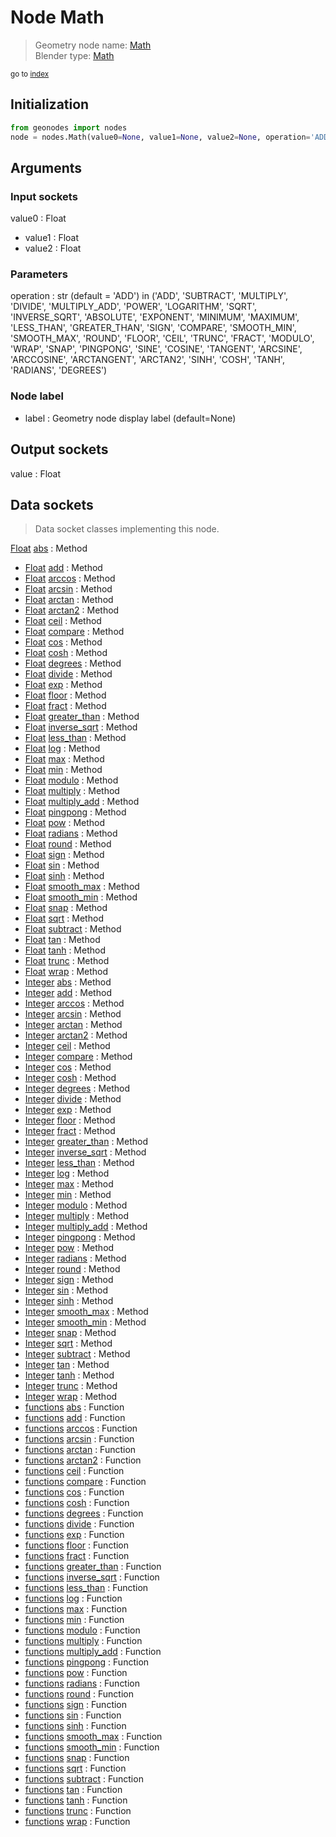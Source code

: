 
# Node Math

> Geometry node name: [Math](https://docs.blender.org/manual/en/latest/modeling/geometry_nodes/material/math.html)<br>
  Blender type: [Math](https://docs.blender.org/api/current/bpy.types.ShaderNodeMath.html)
  
<sub>go to [index](/docs/index.md)</sub>

## Initialization

```python
from geonodes import nodes
node = nodes.Math(value0=None, value1=None, value2=None, operation='ADD', label=None)
```



## Arguments


### Input sockets

value0 : Float
- value1 : Float
- value2 : Float

### Parameters

operation : str (default = 'ADD') in ('ADD', 'SUBTRACT', 'MULTIPLY', 'DIVIDE', 'MULTIPLY_ADD', 'POWER', 'LOGARITHM', 'SQRT', 'INVERSE_SQRT', 'ABSOLUTE', 'EXPONENT', 'MINIMUM', 'MAXIMUM', 'LESS_THAN', 'GREATER_THAN', 'SIGN', 'COMPARE', 'SMOOTH_MIN', 'SMOOTH_MAX', 'ROUND', 'FLOOR', 'CEIL', 'TRUNC', 'FRACT', 'MODULO', 'WRAP', 'SNAP', 'PINGPONG', 'SINE', 'COSINE', 'TANGENT', 'ARCSINE', 'ARCCOSINE', 'ARCTANGENT', 'ARCTAN2', 'SINH', 'COSH', 'TANH', 'RADIANS', 'DEGREES')

### Node label

- label : Geometry node display label (default=None)

## Output sockets

value : Float

## Data sockets

> Data socket classes implementing this node.
  
[Float](/docs/sockets/Float.md) [abs](/docs/sockets/Float.md#abs) : Method
- [Float](/docs/sockets/Float.md) [add](/docs/sockets/Float.md#add) : Method
- [Float](/docs/sockets/Float.md) [arccos](/docs/sockets/Float.md#arccos) : Method
- [Float](/docs/sockets/Float.md) [arcsin](/docs/sockets/Float.md#arcsin) : Method
- [Float](/docs/sockets/Float.md) [arctan](/docs/sockets/Float.md#arctan) : Method
- [Float](/docs/sockets/Float.md) [arctan2](/docs/sockets/Float.md#arctan2) : Method
- [Float](/docs/sockets/Float.md) [ceil](/docs/sockets/Float.md#ceil) : Method
- [Float](/docs/sockets/Float.md) [compare](/docs/sockets/Float.md#compare) : Method
- [Float](/docs/sockets/Float.md) [cos](/docs/sockets/Float.md#cos) : Method
- [Float](/docs/sockets/Float.md) [cosh](/docs/sockets/Float.md#cosh) : Method
- [Float](/docs/sockets/Float.md) [degrees](/docs/sockets/Float.md#degrees) : Method
- [Float](/docs/sockets/Float.md) [divide](/docs/sockets/Float.md#divide) : Method
- [Float](/docs/sockets/Float.md) [exp](/docs/sockets/Float.md#exp) : Method
- [Float](/docs/sockets/Float.md) [floor](/docs/sockets/Float.md#floor) : Method
- [Float](/docs/sockets/Float.md) [fract](/docs/sockets/Float.md#fract) : Method
- [Float](/docs/sockets/Float.md) [greater_than](/docs/sockets/Float.md#greater_than) : Method
- [Float](/docs/sockets/Float.md) [inverse_sqrt](/docs/sockets/Float.md#inverse_sqrt) : Method
- [Float](/docs/sockets/Float.md) [less_than](/docs/sockets/Float.md#less_than) : Method
- [Float](/docs/sockets/Float.md) [log](/docs/sockets/Float.md#log) : Method
- [Float](/docs/sockets/Float.md) [max](/docs/sockets/Float.md#max) : Method
- [Float](/docs/sockets/Float.md) [min](/docs/sockets/Float.md#min) : Method
- [Float](/docs/sockets/Float.md) [modulo](/docs/sockets/Float.md#modulo) : Method
- [Float](/docs/sockets/Float.md) [multiply](/docs/sockets/Float.md#multiply) : Method
- [Float](/docs/sockets/Float.md) [multiply_add](/docs/sockets/Float.md#multiply_add) : Method
- [Float](/docs/sockets/Float.md) [pingpong](/docs/sockets/Float.md#pingpong) : Method
- [Float](/docs/sockets/Float.md) [pow](/docs/sockets/Float.md#pow) : Method
- [Float](/docs/sockets/Float.md) [radians](/docs/sockets/Float.md#radians) : Method
- [Float](/docs/sockets/Float.md) [round](/docs/sockets/Float.md#round) : Method
- [Float](/docs/sockets/Float.md) [sign](/docs/sockets/Float.md#sign) : Method
- [Float](/docs/sockets/Float.md) [sin](/docs/sockets/Float.md#sin) : Method
- [Float](/docs/sockets/Float.md) [sinh](/docs/sockets/Float.md#sinh) : Method
- [Float](/docs/sockets/Float.md) [smooth_max](/docs/sockets/Float.md#smooth_max) : Method
- [Float](/docs/sockets/Float.md) [smooth_min](/docs/sockets/Float.md#smooth_min) : Method
- [Float](/docs/sockets/Float.md) [snap](/docs/sockets/Float.md#snap) : Method
- [Float](/docs/sockets/Float.md) [sqrt](/docs/sockets/Float.md#sqrt) : Method
- [Float](/docs/sockets/Float.md) [subtract](/docs/sockets/Float.md#subtract) : Method
- [Float](/docs/sockets/Float.md) [tan](/docs/sockets/Float.md#tan) : Method
- [Float](/docs/sockets/Float.md) [tanh](/docs/sockets/Float.md#tanh) : Method
- [Float](/docs/sockets/Float.md) [trunc](/docs/sockets/Float.md#trunc) : Method
- [Float](/docs/sockets/Float.md) [wrap](/docs/sockets/Float.md#wrap) : Method
- [Integer](/docs/sockets/Integer.md) [abs](/docs/sockets/Integer.md#abs) : Method
- [Integer](/docs/sockets/Integer.md) [add](/docs/sockets/Integer.md#add) : Method
- [Integer](/docs/sockets/Integer.md) [arccos](/docs/sockets/Integer.md#arccos) : Method
- [Integer](/docs/sockets/Integer.md) [arcsin](/docs/sockets/Integer.md#arcsin) : Method
- [Integer](/docs/sockets/Integer.md) [arctan](/docs/sockets/Integer.md#arctan) : Method
- [Integer](/docs/sockets/Integer.md) [arctan2](/docs/sockets/Integer.md#arctan2) : Method
- [Integer](/docs/sockets/Integer.md) [ceil](/docs/sockets/Integer.md#ceil) : Method
- [Integer](/docs/sockets/Integer.md) [compare](/docs/sockets/Integer.md#compare) : Method
- [Integer](/docs/sockets/Integer.md) [cos](/docs/sockets/Integer.md#cos) : Method
- [Integer](/docs/sockets/Integer.md) [cosh](/docs/sockets/Integer.md#cosh) : Method
- [Integer](/docs/sockets/Integer.md) [degrees](/docs/sockets/Integer.md#degrees) : Method
- [Integer](/docs/sockets/Integer.md) [divide](/docs/sockets/Integer.md#divide) : Method
- [Integer](/docs/sockets/Integer.md) [exp](/docs/sockets/Integer.md#exp) : Method
- [Integer](/docs/sockets/Integer.md) [floor](/docs/sockets/Integer.md#floor) : Method
- [Integer](/docs/sockets/Integer.md) [fract](/docs/sockets/Integer.md#fract) : Method
- [Integer](/docs/sockets/Integer.md) [greater_than](/docs/sockets/Integer.md#greater_than) : Method
- [Integer](/docs/sockets/Integer.md) [inverse_sqrt](/docs/sockets/Integer.md#inverse_sqrt) : Method
- [Integer](/docs/sockets/Integer.md) [less_than](/docs/sockets/Integer.md#less_than) : Method
- [Integer](/docs/sockets/Integer.md) [log](/docs/sockets/Integer.md#log) : Method
- [Integer](/docs/sockets/Integer.md) [max](/docs/sockets/Integer.md#max) : Method
- [Integer](/docs/sockets/Integer.md) [min](/docs/sockets/Integer.md#min) : Method
- [Integer](/docs/sockets/Integer.md) [modulo](/docs/sockets/Integer.md#modulo) : Method
- [Integer](/docs/sockets/Integer.md) [multiply](/docs/sockets/Integer.md#multiply) : Method
- [Integer](/docs/sockets/Integer.md) [multiply_add](/docs/sockets/Integer.md#multiply_add) : Method
- [Integer](/docs/sockets/Integer.md) [pingpong](/docs/sockets/Integer.md#pingpong) : Method
- [Integer](/docs/sockets/Integer.md) [pow](/docs/sockets/Integer.md#pow) : Method
- [Integer](/docs/sockets/Integer.md) [radians](/docs/sockets/Integer.md#radians) : Method
- [Integer](/docs/sockets/Integer.md) [round](/docs/sockets/Integer.md#round) : Method
- [Integer](/docs/sockets/Integer.md) [sign](/docs/sockets/Integer.md#sign) : Method
- [Integer](/docs/sockets/Integer.md) [sin](/docs/sockets/Integer.md#sin) : Method
- [Integer](/docs/sockets/Integer.md) [sinh](/docs/sockets/Integer.md#sinh) : Method
- [Integer](/docs/sockets/Integer.md) [smooth_max](/docs/sockets/Integer.md#smooth_max) : Method
- [Integer](/docs/sockets/Integer.md) [smooth_min](/docs/sockets/Integer.md#smooth_min) : Method
- [Integer](/docs/sockets/Integer.md) [snap](/docs/sockets/Integer.md#snap) : Method
- [Integer](/docs/sockets/Integer.md) [sqrt](/docs/sockets/Integer.md#sqrt) : Method
- [Integer](/docs/sockets/Integer.md) [subtract](/docs/sockets/Integer.md#subtract) : Method
- [Integer](/docs/sockets/Integer.md) [tan](/docs/sockets/Integer.md#tan) : Method
- [Integer](/docs/sockets/Integer.md) [tanh](/docs/sockets/Integer.md#tanh) : Method
- [Integer](/docs/sockets/Integer.md) [trunc](/docs/sockets/Integer.md#trunc) : Method
- [Integer](/docs/sockets/Integer.md) [wrap](/docs/sockets/Integer.md#wrap) : Method
- [functions](/docs/sockets/functions.md) [abs](/docs/sockets/functions.md#abs) : Function
- [functions](/docs/sockets/functions.md) [add](/docs/sockets/functions.md#add) : Function
- [functions](/docs/sockets/functions.md) [arccos](/docs/sockets/functions.md#arccos) : Function
- [functions](/docs/sockets/functions.md) [arcsin](/docs/sockets/functions.md#arcsin) : Function
- [functions](/docs/sockets/functions.md) [arctan](/docs/sockets/functions.md#arctan) : Function
- [functions](/docs/sockets/functions.md) [arctan2](/docs/sockets/functions.md#arctan2) : Function
- [functions](/docs/sockets/functions.md) [ceil](/docs/sockets/functions.md#ceil) : Function
- [functions](/docs/sockets/functions.md) [compare](/docs/sockets/functions.md#compare) : Function
- [functions](/docs/sockets/functions.md) [cos](/docs/sockets/functions.md#cos) : Function
- [functions](/docs/sockets/functions.md) [cosh](/docs/sockets/functions.md#cosh) : Function
- [functions](/docs/sockets/functions.md) [degrees](/docs/sockets/functions.md#degrees) : Function
- [functions](/docs/sockets/functions.md) [divide](/docs/sockets/functions.md#divide) : Function
- [functions](/docs/sockets/functions.md) [exp](/docs/sockets/functions.md#exp) : Function
- [functions](/docs/sockets/functions.md) [floor](/docs/sockets/functions.md#floor) : Function
- [functions](/docs/sockets/functions.md) [fract](/docs/sockets/functions.md#fract) : Function
- [functions](/docs/sockets/functions.md) [greater_than](/docs/sockets/functions.md#greater_than) : Function
- [functions](/docs/sockets/functions.md) [inverse_sqrt](/docs/sockets/functions.md#inverse_sqrt) : Function
- [functions](/docs/sockets/functions.md) [less_than](/docs/sockets/functions.md#less_than) : Function
- [functions](/docs/sockets/functions.md) [log](/docs/sockets/functions.md#log) : Function
- [functions](/docs/sockets/functions.md) [max](/docs/sockets/functions.md#max) : Function
- [functions](/docs/sockets/functions.md) [min](/docs/sockets/functions.md#min) : Function
- [functions](/docs/sockets/functions.md) [modulo](/docs/sockets/functions.md#modulo) : Function
- [functions](/docs/sockets/functions.md) [multiply](/docs/sockets/functions.md#multiply) : Function
- [functions](/docs/sockets/functions.md) [multiply_add](/docs/sockets/functions.md#multiply_add) : Function
- [functions](/docs/sockets/functions.md) [pingpong](/docs/sockets/functions.md#pingpong) : Function
- [functions](/docs/sockets/functions.md) [pow](/docs/sockets/functions.md#pow) : Function
- [functions](/docs/sockets/functions.md) [radians](/docs/sockets/functions.md#radians) : Function
- [functions](/docs/sockets/functions.md) [round](/docs/sockets/functions.md#round) : Function
- [functions](/docs/sockets/functions.md) [sign](/docs/sockets/functions.md#sign) : Function
- [functions](/docs/sockets/functions.md) [sin](/docs/sockets/functions.md#sin) : Function
- [functions](/docs/sockets/functions.md) [sinh](/docs/sockets/functions.md#sinh) : Function
- [functions](/docs/sockets/functions.md) [smooth_max](/docs/sockets/functions.md#smooth_max) : Function
- [functions](/docs/sockets/functions.md) [smooth_min](/docs/sockets/functions.md#smooth_min) : Function
- [functions](/docs/sockets/functions.md) [snap](/docs/sockets/functions.md#snap) : Function
- [functions](/docs/sockets/functions.md) [sqrt](/docs/sockets/functions.md#sqrt) : Function
- [functions](/docs/sockets/functions.md) [subtract](/docs/sockets/functions.md#subtract) : Function
- [functions](/docs/sockets/functions.md) [tan](/docs/sockets/functions.md#tan) : Function
- [functions](/docs/sockets/functions.md) [tanh](/docs/sockets/functions.md#tanh) : Function
- [functions](/docs/sockets/functions.md) [trunc](/docs/sockets/functions.md#trunc) : Function
- [functions](/docs/sockets/functions.md) [wrap](/docs/sockets/functions.md#wrap) : Function
  
